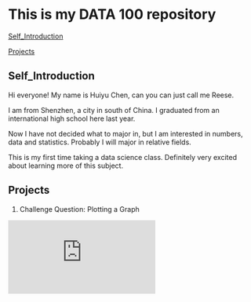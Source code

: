 # This is my DATA 100 repository

[Self_Introduction](#Self_Introduction)

[Projects](#Projects)


  ## Self_Introduction

Hi everyone! My name is Huiyu Chen, can you can just call me Reese.

I am from Shenzhen, a city in south of China. I graduated from an international high school here last year.

Now I have not decided what to major in, but I am interested in numbers, data and statistics. Probably I will major in
relative fields.

This is my first time taking a data science class. Definitely very excited about learning more of this subject.


  ## Projects

1. Challenge Question: Plotting a Graph


![GitHub Logo](https://reesehuiyuchen.github.io/data_100_wickedproblems/ChallengeQuestion.html)
